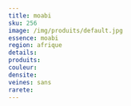 ```yaml
---
title: moabi
sku: 256
image: /img/produits/default.jpg
essence: moabi
region: afrique
details: 
produits:
couleur: 
densite: 
veines: sans
rarete: 
---
```

